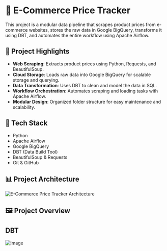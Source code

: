 # 🛒 E-Commerce Price Tracker

This project is a modular data pipeline that scrapes product prices from e-commerce websites, stores the raw data in Google BigQuery, transforms it using DBT, and automates the entire workflow using Apache Airflow.

## 📌 Project Highlights

- **Web Scraping**: Extracts product prices using Python, Requests, and BeautifulSoup.
- **Cloud Storage**: Loads raw data into Google BigQuery for scalable storage and querying.
- **Data Transformation**: Uses DBT to clean and model the data in SQL.
- **Workflow Orchestration**: Automates scraping and loading tasks with Apache Airflow.
- **Modular Design**: Organized folder structure for easy maintenance and scalability.

## 🧰 Tech Stack

- Python
- Apache Airflow
- Google BigQuery
- DBT (Data Build Tool)
- BeautifulSoup & Requests
- Git & GitHub


## 📊 Project Architecture

![E-Commerce Price Tracker Architecture](https://eyq.eyfabric.ey.com/data/v1/download-file/818243ff-5a77-4312-82d2-36a832d172da.png)

## 🖼️ Project Overview



## DBT
![image](https://github.com/user-attachments/assets/e0e9b85b-fcf2-4b59-8c5d-0011d01386f2)






